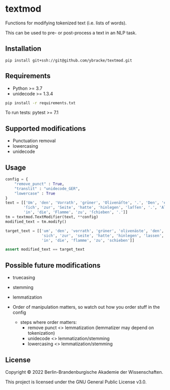 # textmod

Functions for modifying tokenized text (i.e. lists of words).

This can be used to pre- or post-process a text in an NLP task.

## Installation

`pip install git+ssh://git@github.com/ybracke/textmod.git`

## Requirements

* Python >= 3.7
* unidecode >= 1.3.4

```bash
pip install -r requirements.txt
```

To run tests: pytest >= 7.1

## Supported modifications

- Punctuation removal 
- lowercasing 
- unidecode 

## Usage

```python
config = {
    "remove_punct" : True,
    "translit" : "unidecode_GER",
    "lowercase" : True
}
text = [['Um', 'den', 'Vorrath', 'grüner', 'Olivenäſte', '.', 'Den', 'er', 
        'ſich', 'zur', 'Seite', 'hatte', 'hinlegen', 'laſſen', '.', 'Allmählig', 
        'in', 'die', 'Flamme', 'zu', 'ſchieben', '.']] 
tm = textmod.TextModifier(text, **config)
modified_text = tm.modify()

target_text = [['um', 'den', 'vorrath', 'grüner', 'olivenäste', 'den', 'er', 
                'sich', 'zur', 'seite', 'hatte', 'hinlegen', 'lassen', 'allmählig', 
                'in', 'die', 'flamme', 'zu', 'schieben']]

assert modified_text == target_text
```


## Possible future modifications

- truecasing 
- stemming 
- lemmatization 
  
- Order of manipulation matters, so watch out how you order stuff in the config
  - steps where order matters: 
    - remove punct <> lemmatization (lemmatizer may depend on tokenization)
    - unidecode <> lemmatization/stemming
    - lowercasing <> lemmatization/stemming


## License
Copyright © 2022 Berlin-Brandenburgische Akademie der Wissenschaften.

This project is licensed under the GNU General Public License v3.0.


